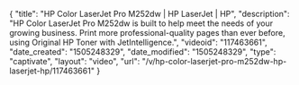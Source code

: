 {
    "title": "HP Color LaserJet Pro M252dw | HP LaserJet | HP",
    "description": "HP Color LaserJet Pro M252dw is built to help meet the needs of your growing business. Print more professional-quality pages than ever before, using Original HP Toner with JetIntelligence.",
    "videoid": "117463661",
    "date_created": "1505248329",
    "date_modified": "1505248329",
    "type": "captivate",
    "layout": "video",
    "url": "\/v\/hp-color-laserjet-pro-m252dw-hp-laserjet-hp\/117463661"
}